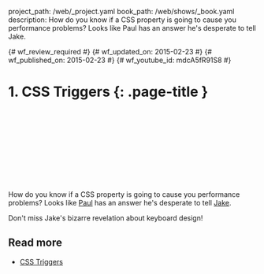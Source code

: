 project_path: /web/_project.yaml
book_path: /web/shows/_book.yaml
description: How do you know if a CSS property is going to cause you performance problems? Looks like Paul has an answer he's desperate to tell Jake.

{# wf_review_required #}
{# wf_updated_on: 2015-02-23 #}
{# wf_published_on: 2015-02-23 #}
{# wf_youtube_id: mdcA5fR91S8 #}

# 1. CSS Triggers {: .page-title }


<div class="video-wrapper">
  <iframe class="devsite-embedded-youtube-video" data-video-id="mdcA5fR91S8"
          data-autohide="1" data-showinfo="0" frameborder="0" allowfullscreen>
  </iframe>
</div>


How do you know if a CSS property is going to cause you performance problems? Looks like [Paul](https://twitter.com/aerotwist) has an answer he's desperate to tell [Jake](https://twitter.com/jaffathecake).

Don't miss Jake's bizarre revelation about keyboard design!

## Read more

* [CSS Triggers](http://csstriggers.com)
